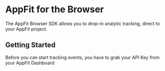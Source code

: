 # AppFit for the Browser

The AppFit Browser SDK allows you to drop-in analytic tracking, direct to your AppFit project.

## Getting Started

Before you can start tracking events, you have to grab your API Key from your AppFit Dashboard
